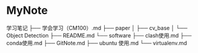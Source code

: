 # MyNote
学习笔记
├── 学会学习（CM100）.md
├── paper
│   ├── cv_base
│   └── Object Detection
├── README.md
└── software
    ├── clash使用.md
    ├── conda使用.md
    ├── GitNote.md
    ├── ubuntu 使用.md
    └── virtualenv.md